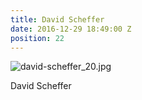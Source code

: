 ```yaml
---
title: David Scheffer
date: 2016-12-29 18:49:00 Z
position: 22
---
```


![david-scheffer_20.jpg](/uploads/david-scheffer_20.jpg)

David Scheffer